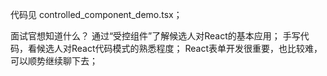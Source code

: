 代码见 controlled_component_demo.tsx；

面试官想知道什么？
    通过“受控组件”了解候选人对React的基本应用；
    手写代码，看候选人对React代码模式的熟悉程度；
    React表单开发很重要，也比较难，可以顺势继续聊下去；